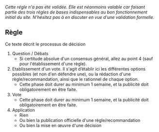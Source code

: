 *Cette régle n'a pas été validée. Elle est néanmoins valable car faisant partie des trois règles de bases indispensables au bon fonctionnement initial du site. N'hésitez pas à en discuter en vue d'une validation formelle.*

## Règle
Ce texte décrit le processus de décision 

1. Question / Débats
    * Si certitude absolue d'un consensus général, allez au point 4 (sauf pour l'établissement d'une règle).
2. Etablissement d'un vote. Il s'agit d’établir ici les différentes options possibles (et non d'en défendre une), ou la rédaction d'une règle/recommandation, ainsi que le rationnel de chaque option.
    * Cette phase doit durer au minimum 1 semaine, et la publicité doit obligatoirement en être faite.
3. Vote
    * Cette phase doit durer au minimum 1 semaine, et la publicité doit obligatoirement en être faite.
4. Application
    * Rien
    * Ou bien la publication officielle d'une règle/recommandation
    * Ou bien la mise en œuvre d'une décision


